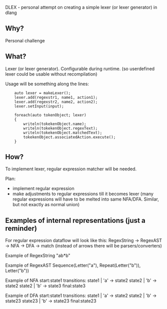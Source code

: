 DLEX - personal attempt on creating a simple lexer (or lexer generator) in dlang



Why?
----
Personal challenge



What?
----
Lexer (or lexer generator).
Configurable during runtime. (so userdefined lexer could be usable without recompilation)

Usage will be something along the lines:

        auto lexer = makeLexer();
        lexer.add(regexstr1, name1, action1);
        lexer.add(regexstr2, name2, action2);
        lexer.setInput(input);

        foreach(auto tokenObject; lexer)
        {
            writeln(tokekenObject.name);
            writeln(tokekenObject.regexText);
            writeln(tokekenObject.matchedText);
            tokekenObject.associatedAction.execute();
        }



How?
----
To implement lexer, regular expression matcher will be needed.

Plan:
- implement regular expression
- make adjustments to regular expressions till it becomes lexer
    (many regular expressions will have to be melted into same NFA/DFA. Similar, but not exactly as normal union)



Examples of internal representations (just a reminder)
----
For regular expression dataflow will look like this:
    RegexString -> RegexAST -> NFA -> DFA -> match
    (instead of arrows there will be parsers/converters)

Example of RegexString
    "ab*b"

Example of RegexAST
    Sequence(Letter("a"), Repeat(Letter("b")), Letter("b"))

Example of NFA
    start:state1
    transitions:
        state1 | 'a' -> state2
        state2 | 'b' -> state2
        state2 | 'b' -> state3
    final:state3

Example of DFA
    start:state1
    transitions:
        state1  | 'a' -> state2
        state2  | 'b' -> state23
        state23 | 'b' -> state23
    final:state23
